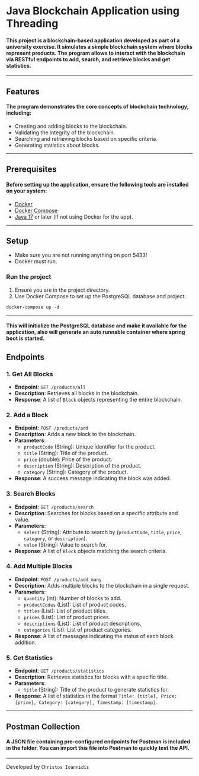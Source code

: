 # Java Blockchain Application using Threading

#### This project is a blockchain-based application developed as part of a university exercise. It simulates a simple blockchain system where blocks represent products. The program allows to interact with the blockchain via RESTful endpoints to add, search, and retrieve blocks and get statistics.

---

## Features

#### The program demonstrates the core concepts of blockchain technology, including:

- Creating and adding blocks to the blockchain.
- Validating the integrity of the blockchain.
- Searching and retrieving blocks based on specific criteria.
- Generating statistics about blocks.

---

## Prerequisites

#### Before setting up the application, ensure the following tools are installed on your system:

- [Docker](https://www.docker.com/products/docker-desktop)
- [Docker Compose](https://docs.docker.com/compose/install/)
- [Java 17](https://www.oracle.com/java/technologies/javase/jdk17-archive-downloads.html) or later (if not using Docker for the app).

---

## Setup

- Make sure you are not running anything on port 5433!
- Docker must run.

### Run the project

1. Ensure you are in the project directory.
2. Use Docker Compose to set up the PostgreSQL database and project:

```
docker-compose up -d
```

---

#### This will initialize the PostgreSQL database and make it available for the application, also will generate an auto runnable container where spring boot is started.

## Endpoints

### 1. **Get All Blocks**
- **Endpoint**: `GET /products/all`
- **Description**: Retrieves all blocks in the blockchain.
- **Response**: A list of `Block` objects representing the entire blockchain.

### 2. **Add a Block**
- **Endpoint**: `POST /products/add`
- **Description**: Adds a new block to the blockchain.
- **Parameters**:
    - `productCode` (String): Unique identifier for the product.
    - `title` (String): Title of the product.
    - `price` (double): Price of the product.
    - `description` (String): Description of the product.
    - `category` (String): Category of the product.
- **Response**: A success message indicating the block was added.

### 3. **Search Blocks**
- **Endpoint**: `GET /products/search`
- **Description**: Searches for blocks based on a specific attribute and value.
- **Parameters**:
    - `select` (String): Attribute to search by (`productCode`, `title`, `price`, `category`, or `description`).
    - `value` (String): Value to search for.
- **Response**: A list of `Block` objects matching the search criteria.

### 4. **Add Multiple Blocks**
- **Endpoint**: `POST /products/add_many`
- **Description**: Adds multiple blocks to the blockchain in a single request.
- **Parameters**:
    - `quantity` (int): Number of blocks to add.
    - `productCodes` (List<String>): List of product codes.
    - `titles` (List<String>): List of product titles.
    - `prices` (List<Double>): List of product prices.
    - `descriptions` (List<String>): List of product descriptions.
    - `categories` (List<String>): List of product categories.
- **Response**: A list of messages indicating the status of each block addition.

### 5. **Get Statistics**
- **Endpoint**: `GET /products/statistics`
- **Description**: Retrieves statistics for blocks with a specific title.
- **Parameters**:
    - `title` (String): Title of the product to generate statistics for.
- **Response**: A list of statistics in the format `Title: [title], Price: [price], Category: [category], Timestamp: [timestamp]`.

---

## Postman Collection

#### A JSON file containing pre-configured endpoints for Postman is included in the folder. You can import this file into Postman to quickly test the API.

---

Developed by `Christos Ioannidis`